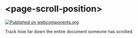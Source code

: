 # \<page-scroll-position\>

[![Published on webcomponents.org](https://img.shields.io/badge/webcomponents.org-published-blue.svg)](https://beta.webcomponents.org/element/florianfe/scroll-position)

Track how far down the entire document someone has scrolled.
